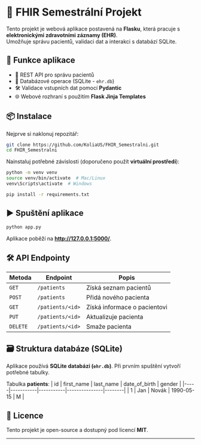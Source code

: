 # 🏥 FHIR Semestrální Projekt

Tento projekt je webová aplikace postavená na **Flasku**, která pracuje s **elektronickými zdravotními záznamy (EHR)**.  
Umožňuje správu pacientů, validaci dat a interakci s databází SQLite.

## 🚀 Funkce aplikace
- 📄 REST API pro správu pacientů  
- 🏥 Databázové operace (SQLite - `ehr.db`)  
- 🛠 Validace vstupních dat pomocí **Pydantic**  
- 🌐 Webové rozhraní s použitím **Flask Jinja Templates**  

## 📦 Instalace

Nejprve si naklonuj repozitář:

```bash
git clone https://github.com/KoliaUS/FHIR_Semestralni.git
cd FHIR_Semestralni
```

Nainstaluj potřebné závislosti (doporučeno použít **virtuální prostředí**):

```bash
python -m venv venv
source venv/bin/activate  # Mac/Linux
venv\Scripts\activate  # Windows

pip install -r requirements.txt
```

## ▶️ Spuštění aplikace

```bash
python app.py
```

Aplikace poběží na **http://127.0.0.1:5000/**.

## 🛠 API Endpointy

| Metoda  | Endpoint           | Popis               |
|---------|--------------------|---------------------|
| `GET`   | `/patients`        | Získá seznam pacientů |
| `POST`  | `/patients`        | Přidá nového pacienta |
| `GET`   | `/patients/<id>`   | Získá informace o pacientovi |
| `PUT`   | `/patients/<id>`   | Aktualizuje pacienta |
| `DELETE`| `/patients/<id>`   | Smaže pacienta |

## 🗃 Struktura databáze (SQLite)
Aplikace používá **SQLite databázi (`ehr.db`)**. Při prvním spuštění vytvoří potřebné tabulky.

Tabulka **patients**:
| id  | first_name | last_name | date_of_birth | gender |
|-----|-----------|-----------|---------------|--------|
| 1   | Jan       | Novák     | 1990-05-15    | M      |

## 📜 Licence
Tento projekt je open-source a dostupný pod licencí **MIT**.

---
